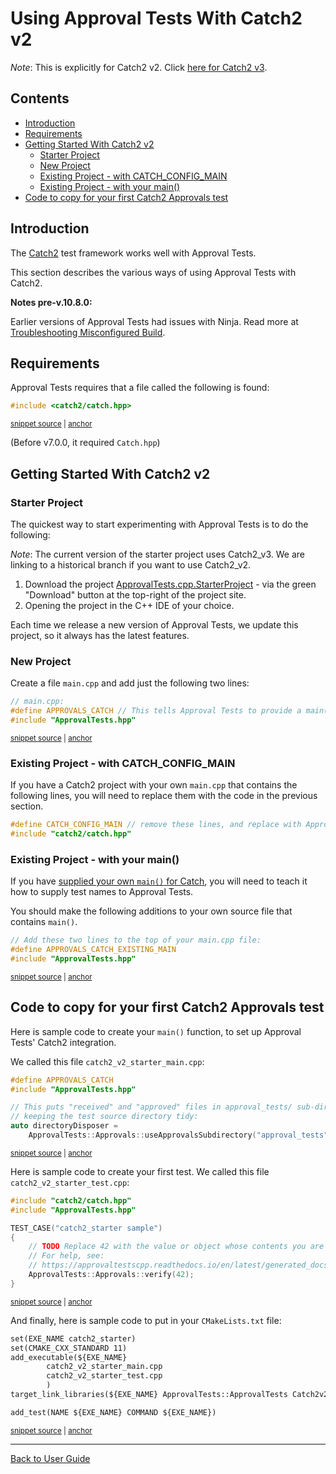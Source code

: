 <a id="top"></a>

# Using Approval Tests With Catch2 v2

*Note*: This is explicitly for Catch2 v2. Click [here for Catch2 v3](/doc/UsingCatch2v3.md#top).

<!-- toc -->
## Contents

  * [Introduction](#introduction)
  * [Requirements](#requirements)
  * [Getting Started With Catch2 v2](#getting-started-with-catch2-v2)
    * [Starter Project](#starter-project)
    * [New Project](#new-project)
    * [Existing Project - with CATCH_CONFIG_MAIN](#existing-project---with-catch_config_main)
    * [Existing Project - with your main()](#existing-project---with-your-main)
  * [Code to copy for your first Catch2 Approvals test](#code-to-copy-for-your-first-catch2-approvals-test)<!-- endToc -->

## Introduction

The [Catch2](https://github.com/catchorg/Catch2) test framework works well with Approval Tests.

This section describes the various ways of using Approval Tests with Catch2.

**Notes pre-v.10.8.0:**<!-- include: include_ninja_warning_note. path: /doc/include_ninja_warning_note.include.md -->

Earlier versions of Approval Tests had issues with Ninja. Read more
at [Troubleshooting Misconfigured Build](/doc/TroubleshootingMisconfiguredBuild.md#top).<!-- endInclude -->

## Requirements

Approval Tests requires that a file called the following is found:

<!-- snippet: required_header_for_catch -->
<a id='snippet-required_header_for_catch'></a>
```h
#include <catch2/catch.hpp>
```
<sup><a href='/ApprovalTests/integrations/catch/Catch2Approvals.h#L17-L19' title='Snippet source file'>snippet source</a> | <a href='#snippet-required_header_for_catch' title='Start of snippet'>anchor</a></sup>
<!-- endSnippet -->

(Before v7.0.0, it required `Catch.hpp`)

## Getting Started With Catch2 v2

### Starter Project

The quickest way to start experimenting with Approval Tests is to do the following:

*Note*: The current version of the starter project uses Catch2_v3. We are linking to a historical branch if you want to use Catch2_v2.

1. Download the project [ApprovalTests.cpp.StarterProject](https://github.com/approvals/ApprovalTests.cpp.StarterProject/tree/Catch2_v2) - via the green "Download" button at the top-right of the project site.
2. Opening the project in the C++ IDE of your choice.

Each time we release a new version of Approval Tests, we update this project, so it always has the latest features. 

### New Project

Create a file `main.cpp` and add just the following two lines:

<!-- snippet: catch_2_main -->
<a id='snippet-catch_2_main'></a>
```cpp
// main.cpp:
#define APPROVALS_CATCH // This tells Approval Tests to provide a main() - only do this in one cpp file
#include "ApprovalTests.hpp"
```
<sup><a href='/tests/Catch2_Tests/main.cpp#L6-L10' title='Snippet source file'>snippet source</a> | <a href='#snippet-catch_2_main' title='Start of snippet'>anchor</a></sup>
<!-- endSnippet -->

### Existing Project - with CATCH_CONFIG_MAIN

If you have a Catch2 project with your own `main.cpp` that contains the following lines, you will need to replace them with the code in the previous section.

```cpp
#define CATCH_CONFIG_MAIN // remove these lines, and replace with Approval Tests lines
#include "catch2/catch.hpp"
```

<!-- todo: document use of sections -->

### Existing Project - with your main()

If you have [supplied your own `main()` for Catch](https://github.com/catchorg/Catch2/blob/master/docs/own-main.md#top), you will need to teach it how to supply test names to Approval Tests.

You should make the following additions to your own source file that contains `main()`.  

<!-- snippet: catch_existing_main -->
<a id='snippet-catch_existing_main'></a>
```cpp
// Add these two lines to the top of your main.cpp file:
#define APPROVALS_CATCH_EXISTING_MAIN
#include "ApprovalTests.hpp"
```
<sup><a href='/examples/catch2_existing_main/main.cpp#L1-L5' title='Snippet source file'>snippet source</a> | <a href='#snippet-catch_existing_main' title='Start of snippet'>anchor</a></sup>
<!-- endSnippet -->

## Code to copy for your first Catch2 Approvals test

Here is sample code to create your `main()` function, to set up Approval Tests' Catch2 integration.

We called this file `catch2_v2_starter_main.cpp`:

<!-- snippet: catch2_v2_starter_main.cpp -->
<a id='snippet-catch2_v2_starter_main.cpp'></a>
```cpp
#define APPROVALS_CATCH
#include "ApprovalTests.hpp"

// This puts "received" and "approved" files in approval_tests/ sub-directory,
// keeping the test source directory tidy:
auto directoryDisposer =
    ApprovalTests::Approvals::useApprovalsSubdirectory("approval_tests");
```
<sup><a href='/examples/catch2_starter/catch2_v2_starter_main.cpp#L1-L7' title='Snippet source file'>snippet source</a> | <a href='#snippet-catch2_v2_starter_main.cpp' title='Start of snippet'>anchor</a></sup>
<!-- endSnippet -->

Here is sample code to create your first test. We called this file `catch2_v2_starter_test.cpp`:

<!-- snippet: catch2_v2_starter_test.cpp -->
<a id='snippet-catch2_v2_starter_test.cpp'></a>
```cpp
#include "catch2/catch.hpp"
#include "ApprovalTests.hpp"

TEST_CASE("catch2_starter sample")
{
    // TODO Replace 42 with the value or object whose contents you are verifying.
    // For help, see:
    // https://approvaltestscpp.readthedocs.io/en/latest/generated_docs/ToString.html
    ApprovalTests::Approvals::verify(42);
}
```
<sup><a href='/examples/catch2_starter/catch2_v2_starter_test.cpp#L1-L10' title='Snippet source file'>snippet source</a> | <a href='#snippet-catch2_v2_starter_test.cpp' title='Start of snippet'>anchor</a></sup>
<!-- endSnippet -->

And finally, here is sample code to put in your `CMakeLists.txt` file:

<!-- snippet: catch2_v2_starter_cmake -->
<a id='snippet-catch2_v2_starter_cmake'></a>
```txt
set(EXE_NAME catch2_starter)
set(CMAKE_CXX_STANDARD 11)
add_executable(${EXE_NAME}
        catch2_v2_starter_main.cpp
        catch2_v2_starter_test.cpp
        )
target_link_libraries(${EXE_NAME} ApprovalTests::ApprovalTests Catch2v2::Catch2v2)

add_test(NAME ${EXE_NAME} COMMAND ${EXE_NAME})
```
<sup><a href='/examples/catch2_starter/CMakeLists.txt#L5-L15' title='Snippet source file'>snippet source</a> | <a href='#snippet-catch2_v2_starter_cmake' title='Start of snippet'>anchor</a></sup>
<!-- endSnippet -->

---

[Back to User Guide](/doc/README.md#top)
